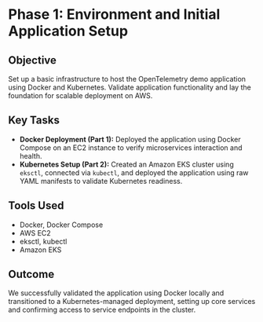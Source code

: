 # Phase 1: Environment and Initial Application Setup

## Objective
Set up a basic infrastructure to host the OpenTelemetry demo application using Docker and Kubernetes. Validate application functionality and lay the foundation for scalable deployment on AWS.

## Key Tasks
- **Docker Deployment (Part 1):** Deployed the application using Docker Compose on an EC2 instance to verify microservices interaction and health.
- **Kubernetes Setup (Part 2):** Created an Amazon EKS cluster using `eksctl`, connected via `kubectl`, and deployed the application using raw YAML manifests to validate Kubernetes readiness.

## Tools Used
- Docker, Docker Compose
- AWS EC2
- eksctl, kubectl
- Amazon EKS

## Outcome
We successfully validated the application using Docker locally and transitioned to a Kubernetes-managed deployment, setting up core services and confirming access to service endpoints in the cluster.
